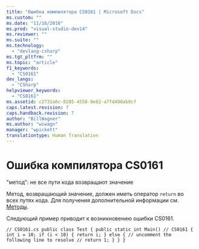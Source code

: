 ```yaml
---
title: "Ошибка компилятора CS0161 | Microsoft Docs"
ms.custom: ""
ms.date: "11/16/2016"
ms.prod: "visual-studio-dev14"
ms.reviewer: ""
ms.suite: ""
ms.technology: 
  - "devlang-csharp"
ms.tgt_pltfrm: ""
ms.topic: "article"
f1_keywords: 
  - "CS0161"
dev_langs: 
  - "CSharp"
helpviewer_keywords: 
  - "CS0161"
ms.assetid: c2731a6c-0285-4558-9e62-a7fd480ab0cf
caps.latest.revision: 7
caps.handback.revision: 7
author: "BillWagner"
ms.author: "wiwagn"
manager: "wpickett"
translationtype: Human Translation
---
```

# Ошибка компилятора CS0161
"метод": не все пути кода возвращают значение  
  
 Метод, возвращающий значение, должен иметь оператор `return` во всех путях кода. Для получения дополнительной информации см. [Методы](../../csharp/programming-guide/classes-and-structs/methods.md).  
  
 Следующий пример приводит к возникновению ошибки CS0161.  
  
```  
// CS0161.cs public class Test { public static int Main() // CS0161 { int i = 10; if (i < 10) { return i; } else { // uncomment the following line to resolve // return 1; } } }  
```